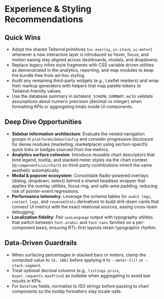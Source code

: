 # Experience & Styling Recommendations

## Quick Wins
- Adopt the shared Tailwind primitives (`ui-overlay`, `ui-stack`, `ui-meter`) whenever a new interactive layer is introduced so hover, focus, and motion easing stay aligned across dashboards, modals, and dropdowns.
- Replace legacy inline style fragments with CSS variable driven utilities as demonstrated in the analytics, reporting, and map modules to keep the bundle free from ad-hoc styling.
- Audit any remaining third-party widgets (e.g., Leaflet markers) and wrap their markup generators with helpers that map palette tokens to Tailwind-friendly values.
- Use the database summary in `DATABASE_SCHEMA_SUMMARY.md` to validate assumptions about numeric precision (decimal vs integer) when formatting KPIs or aggregating totals inside UI components.

## Deep Dive Opportunities
- **Sidebar information architecture**: Evaluate the nested navigation groups in `platformSidebarConfig` and consider progressive disclosure for dense modules (marketing, marketplace) using section-specific quick links or badges sourced from live metrics.
- **Analytics surface cohesion**: Introduce reusable chart descriptors that bind legend, tooltip, and stacked meter styles via the chart context (`@/components/ui/chart`) so third-party contributions inherit the same aesthetic automatically.
- **Modal & popover ecosystem**: Consolidate Radix-powered overlays (dialog, dropdown, select) behind a shared headless wrapper that applies the overlay utilities, focus ring, and safe-area padding, reducing risk of pointer-event regressions.
- **Performance telemetry**: Leverage the schema tables for `audit_logs`, `contact_logs`, and `revenueStats` derivatives to build drill-down cards that connect UI metrics with the exact relational sources, easing cross-team debugging.
- **Localization fidelity**: Pair `useLanguage` output with typography utilities that switch between `font-arabic` and `font-sans` families on a per-component basis, ensuring RTL-first layouts retain typographic rhythm.

## Data-Driven Guardrails
- When surfacing percentages in stacked bars or meters, clamp the computed value to `[0, 100]` before applying it to `--meter-fill` or `--stack-segment`.
- Treat optional decimal columns (e.g., `listings.price`, `buyer_requests.maxPrice`) as nullable when aggregating to avoid `NaN` results in KPIs.
- For `DateTime` fields, normalize to ISO strings before passing to chart components so the tooltip formatters stay locale-safe.
